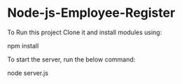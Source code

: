 # Node-js-Employee-Register

To Run this project Clone it and install modules using:

npm install 

To start the server, run the below command:

node server.js
